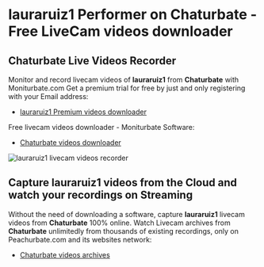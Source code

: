 # lauraruiz1 Performer on Chaturbate - Free LiveCam videos downloader

## Chaturbate Live Videos Recorder

Monitor and record livecam videos of **lauraruiz1** from **Chaturbate** with Moniturbate.com
Get a premium trial for free by just and only registering with your Email address:
* [lauraruiz1 Premium videos downloader](https://moniturbate.com/request-demo-licence-key.html)

Free livecam videos downloader - Moniturbate Software:
* [Chaturbate videos downloader](https://moniturbate.com/moniturbate-download-software.html)

![lauraruiz1 livecam videos recorder](https://peachurnet.com/templates/moniturbate-software.png)


## Capture lauraruiz1 videos from the Cloud and watch your recordings on Streaming

Without the need of downloading a software, capture **lauraruiz1** livecam videos from **Chaturbate** 100% online.
Watch Livecam archives from **Chaturbate** unlimitedly from thousands of existing recordings, only on Peachurbate.com and its websites network:
* [Chaturbate videos archives](https://peachurnet.com/)